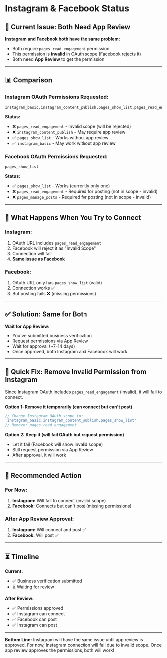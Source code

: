 # Instagram & Facebook Status

## 🔴 Current Issue: Both Need App Review

**Instagram and Facebook both have the same problem:**
- Both require `pages_read_engagement` permission
- This permission is **invalid** in OAuth scope (Facebook rejects it)
- Both need **App Review** to get the permission

---

## 📊 Comparison

### Instagram OAuth Permissions Requested:
```
instagram_basic,instagram_content_publish,pages_show_list,pages_read_engagement
```

**Status:**
- ❌ `pages_read_engagement` - Invalid scope (will be rejected)
- ❌ `instagram_content_publish` - May require app review
- ✅ `pages_show_list` - Works without app review
- ✅ `instagram_basic` - May work without app review

### Facebook OAuth Permissions Requested:
```
pages_show_list
```

**Status:**
- ✅ `pages_show_list` - Works (currently only one)
- ❌ `pages_read_engagement` - Required for posting (not in scope - invalid)
- ❌ `pages_manage_posts` - Required for posting (not in scope - invalid)

---

## 🎯 What Happens When You Try to Connect

### Instagram:
1. OAuth URL includes `pages_read_engagement`
2. Facebook will reject it as "Invalid Scope"
3. Connection will fail
4. **Same issue as Facebook**

### Facebook:
1. OAuth URL only has `pages_show_list` (valid)
2. Connection works ✅
3. But posting fails ❌ (missing permissions)

---

## ✅ Solution: Same for Both

**Wait for App Review:**
- You've submitted business verification
- Request permissions via App Review
- Wait for approval (~7-14 days)
- Once approved, both Instagram and Facebook will work

---

## 🔧 Quick Fix: Remove Invalid Permission from Instagram

Since Instagram OAuth includes `pages_read_engagement` (invalid), it will fail to connect.

**Option 1: Remove it temporarily (can connect but can't post)**
```javascript
// Change Instagram OAuth scope to:
'instagram_basic,instagram_content_publish,pages_show_list'
// Remove: pages_read_engagement
```

**Option 2: Keep it (will fail OAuth but request permission)**
- Let it fail (Facebook will show invalid scope)
- Still request permission via App Review
- After approval, it will work

---

## 📝 Recommended Action

### For Now:
1. **Instagram:** Will fail to connect (invalid scope)
2. **Facebook:** Connects but can't post (missing permissions)

### After App Review Approval:
1. **Instagram:** Will connect and post ✅
2. **Facebook:** Will post ✅

---

## ⏳ Timeline

**Current:**
- ✅ Business verification submitted
- ⏳ Waiting for review

**After Review:**
- ✅ Permissions approved
- ✅ Instagram can connect
- ✅ Facebook can post
- ✅ Instagram can post

---

**Bottom Line:** Instagram will have the same issue until app review is approved. For now, Instagram connection will fail due to invalid scope. Once app review approves the permissions, both will work!


